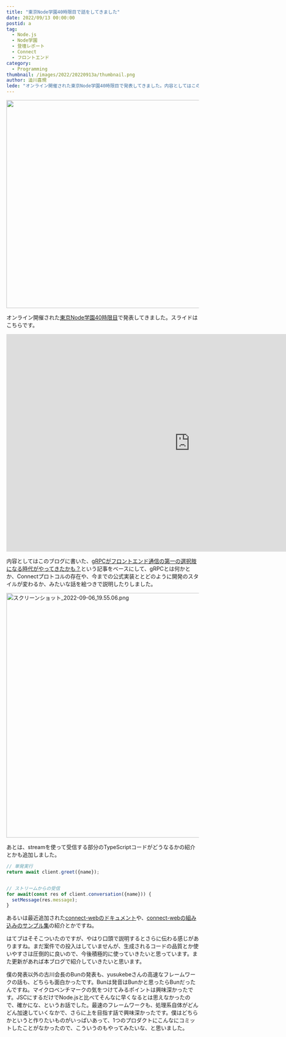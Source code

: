 ```yaml
---
title: "東京Node学園40時限目で話をしてきました"
date: 2022/09/13 00:00:00
postid: a
tag:
  - Node.js
  - Node学園
  - 登壇レポート
  - Connect
  - フロントエンド
category:
  - Programming
thumbnail: /images/2022/20220913a/thumbnail.png
author: 澁川喜規
lede: "オンライン開催された東京Node学園40時限目で発表してきました。内容としてはこのブログに書いた、gRPCがフロントエンド通信の第一の選択肢になる時代がやってきたかも？という記事をベースにして、gRPCとは何かとか、Connectプロトコルの存在や、今までの公式実装ととどのように開発のスタイルが変わるか、みたいな話を絵つきで説明したりしました。"
---
```


<img src="/images/2022/20220913a/2022-09-05_21.02.24.png" alt="" width="1200" height="544" loading="lazy">

オンライン開催された[東京Node学園40時限目](https://nodejs.connpass.com/event/258870/)で発表してきました。スライドはこちらです。

<iframe src="https://docs.google.com/presentation/d/e/2PACX-1vT-QRGzhwBhsx2BQIM1Ft1hx-hMhi-CauCeXCmmFiZvXbkmIhkJ57XvX-XZUQb3WrlqfTEd_2mAMpnW/embed?start=false&loop=false&delayms=3000" frameborder="0" width="960" height="569" allowfullscreen="true" mozallowfullscreen="true" webkitallowfullscreen="true"></iframe>

内容としてはこのブログに書いた、[gRPCがフロントエンド通信の第一の選択肢になる時代がやってきたかも？](https://future-architect.github.io/articles/20220819a/)という記事をベースにして、gRPCとは何かとか、Connectプロトコルの存在や、今までの公式実装ととどのように開発のスタイルが変わるか、みたいな話を絵つきで説明したりしました。

<img src="/images/2022/20220913a/スクリーンショット_2022-09-06_19.55.06.png" alt="スクリーンショット_2022-09-06_19.55.06.png" width="1200" height="640" loading="lazy">

あとは、streamを使って受信する部分のTypeScriptコードがどうなるかの紹介とかも追加しました。

```ts
// 単発実行
return await client.greet({name});


// ストリームからの受信
for await(const res of client.conversation({name})) {
  setMessage(res.message);
}
```

あるいは最近追加された[connect-webのドキュメント](https://connect.build/docs/web/getting-started/)や、[connect-webの組み込みのサンプル集](https://github.com/bufbuild/connect-web-integration)の紹介とかですね。

はてブはそそこついたのですが、やはり口頭で説明するとさらに伝わる感じがありますね。まだ案件での投入はしていませんが、生成されるコードの品質とか使いやすさは圧倒的に良いので、今後積極的に使っていきたいと思っています。また更新があれば本ブログで紹介していきたいと思います。

僕の発表以外の古川会長のBunの発表も、yusukebeさんの高速なフレームワークの話も、どちらも面白かったです。Bunは発音はBunかと思ったらBunだったんですね。マイクロベンチマークの気をつけてみるポイントは興味深かったです。JSCにするだけでNode.jsと比べてそんなに早くなるとは思えなかったので、確かにな、というお話でした。最速のフレームワークも、処理系自体がどんどん加速していくなかで、さらに上を目指す話で興味深かったです。僕はどちらかというと作りたいものがいっぱいあって、1つのプロダクトにこんなにコミットしたことがなかったので、こういうのもやってみたいな、と思いました。
